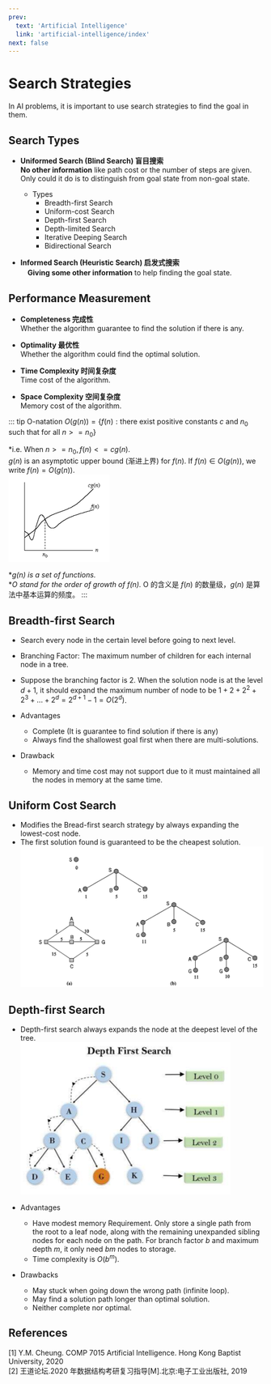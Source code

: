 ```yaml
---
prev:
  text: 'Artificial Intelligence'
  link: 'artificial-intelligence/index'
next: false
---
```


# Search Strategies
In AI problems, it is important to use search strategies to find the goal in them.

## Search Types
+ **Uniformed Search (Blind Search) 盲目搜索**  
  **No other information** like path cost or the number of steps are given. Only could it do is to distinguish from goal state from non-goal state.  

  + Types
    + Breadth-first Search  
    + Uniform-cost Search  
    + Depth-first Search  
    + Depth-limited Search  
    + Iterative Deeping Search  
    + Bidirectional Search  

+ **Informed Search (Heuristic Search) 启发式搜索**  
　**Giving some other information** to help finding the goal state.  

## Performance Measurement  
+ **Completeness 完成性**  
  Whether the algorithm guarantee to find the solution if there is any.

+ **Optimality 最优性**  
  Whether the algorithm could find the optimal solution.

+ **Time Complexity 时间复杂度**  
  Time cost of the algorithm.  

+ **Space Complexity 空间复杂度**  
  Memory cost of the algorithm.  

::: tip O-natation
$O(g(n))=\{f(n): \text{there exist positive constants } c \text{ and } n_0 \text{ such that for all } n>=n_0\}$  

*i.e. When $n>=n_0, f(n)<=cg(n).$  
$g(n)$ is an asymptotic upper bound (渐进上界) for $f(n)$. If $f(n) \in O(g(n))$, we write $f(n)=O(g(n))$.  
![O-notation](/img/oNotation.png)  

**$g(n)$ is a set of functions.*  
**O stand for the order of growth of $f(n)$.* O 的含义是 $f(n)$ 的数量级，$g(n)$ 是算法中基本运算的频度。
:::
  
## Breadth-first Search
  + Search every node in the certain level before going to next level.  

  + Branching Factor: The maximum number of children for each internal node in a tree.  

  + Suppose the branching factor is 2. When the solution node is at the level $d+1$, it should expand the maximum number of node to be $1+2+2^2+2^3+...+2^d=2^{d+1}-1=O(2^d)$.  

  + Advantages  
    + Complete (It is guarantee to find solution if there is any)
    + Always find the shallowest goal first when there are multi-solutions.  
  
  + Drawback
    + Memory and time cost may not support due to it must maintained all the nodes in memory at the same time.  

## Uniform Cost Search
  + Modifies the Bread-first search strategy by always expanding the lowest-cost node.  
  + The first solution found is guaranteed to be the cheapest solution.  
  ![Uniform Cost](/img/uniformCost.png)  

## Depth-first Search
  + Depth-first search always expands the node at the deepest level of the tree.  
  ![Depth-first Search](/img/depthFirstSearch.png)  

  + Advantages  
    + Have modest memory Requirement. Only store a single path from the root to a leaf node, along with the remaining unexpanded sibling nodes for each node on the path. For branch factor $b$ and maximum depth $m$, it only need $bm$ nodes to storage.  
    + Time complexity is $O(b^m)$.
  
  + Drawbacks
    + May stuck when going down the wrong path (infinite loop).  
    + May find a solution path longer than optimal solution.  
    + Neither complete nor optimal.  

## References
[1] Y.M. Cheung. COMP 7015 Artificial Intelligence. Hong Kong Baptist University, 2020   
[2] 王道论坛.2020 年数据结构考研复习指导[M].北京:电子工业出版社, 2019  